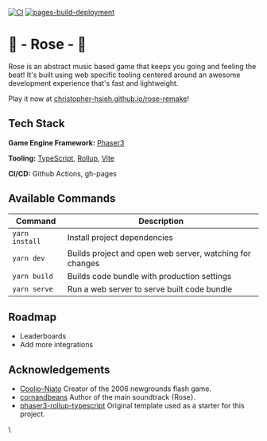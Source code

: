 [![CI](https://github.com/Christopher-Hsieh/blob-survivors/actions/workflows/main.yml/badge.svg)](https://github.com/Christopher-Hsieh/blob-survivors/actions/workflows/main.yml)
[![pages-build-deployment](https://github.com/Christopher-Hsieh/blob-survivors/actions/workflows/pages/pages-build-deployment/badge.svg)](https://github.com/Christopher-Hsieh/blob-survivors/actions/workflows/pages/pages-build-deployment) 


# 🌹 - Rose - 🌹
Rose is an abstract music based game that keeps you going and feeling the beat! It's built using web specific tooling centered around an awesome development experience that's fast and lightweight.

Play it now at [christopher-hsieh.github.io/rose-remake](https://christopher-hsieh.github.io/rose-remake/)!

## Tech Stack
**Game Engine Framework:** [Phaser3](https://github.com/photonstorm/phaser)

**Tooling:** [TypeScript](https://www.typescriptlang.org/), [Rollup](https://rollupjs.org), [Vite](https://vitejs.dev/)

**CI/CD:** Github Actions, gh-pages

## Available Commands

| Command | Description |
|---------|-------------|
| `yarn install` | Install project dependencies |
| `yarn dev` | Builds project and open web server, watching for changes |
| `yarn build` | Builds code bundle with production settings  |
| `yarn serve` | Run a web server to serve built code bundle |

## Roadmap
- Leaderboards
- Add more integrations

## Acknowledgements

 - [Coolio-Niato](https://www.newgrounds.com/portal/view/383402) Creator of the 2006 newgrounds flash game.
 - [cornandbeans](https://www.newgrounds.com/audio/listen/65711) Author of the main soundtrack {Rose}.
 - [phaser3-rollup-typescript](https://github.com/Christopher-Hsieh/phaser3-rollup-typescript) Original template used as a starter for this project.




\
